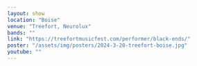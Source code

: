 ```yaml
---
layout: show
location: "Boise"
venue: "Treefort, Neurolux"
bands: ""
link: "https://treefortmusicfest.com/performer/black-ends/"
poster: "/assets/img/posters/2024-3-20-treefort-boise.jpg"
youtube: ""
---
```



